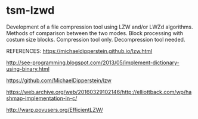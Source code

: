# tsm-lzwd

Development of a file compression tool using LZW and/or LWZd algorithms.
Methods of comparison between the two modes.
Block processing with costum size blocks.
Compression tool only.
Decompression tool needed.

REFERENCES:
https://michaeldipperstein.github.io/lzw.html

http://see-programming.blogspot.com/2013/05/implement-dictionary-using-binary.html

https://github.com/MichaelDipperstein/lzw

https://web.archive.org/web/20160329102146/http://elliottback.com/wp/hashmap-implementation-in-c/

http://warp.povusers.org/EfficientLZW/
